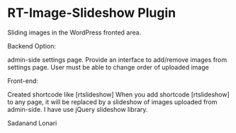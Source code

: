 # RT-Image-Slideshow Plugin

Sliding images in the WordPress fronted area.

Backend Option:

admin-side settings page.
Provide an interface to add/remove images from settings page.
User must be able to change order of uploaded image

Front-end:

Created shortcode like [rtslideshow]
When you add shortcode [rtslideshow] to any page, it will be replaced by a slideshow of images uploaded from admin-side.
I have use jQuery slideshow library.

Sadanand Lonari
